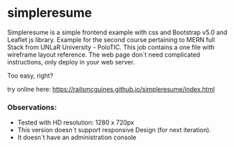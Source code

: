 # simpleresume

Simpleresume is a simple frontend example with css and Bootstrap v5.0 and Leaflet js library.
Example for the second course pertaining  to MERN full Stack from UNLaR University - PoloTIC. 
This job contains a one file with wireframe layout reference.
The web page don´t need complicated instructions, only deploy in your web server.

Too easy, right?

try online here:
https://railsmcguines.github.io/simpleresume/index.html

### Observations:

  - Tested with HD resolution: 1280 x 720px
  - This version doesn´t support responsive Design (for next iteration).
  - It doesn´t have an administration console 
